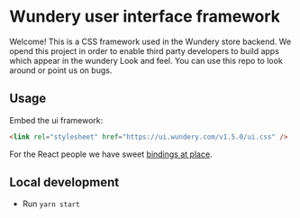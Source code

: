# Wundery user interface framework

Welcome! This is a CSS framework used in the Wundery store backend. We opend this project in order to enable third party developers to build apps which appear in the wundery Look and feel. You can use this repo to look around or point us on bugs.

## Usage

Embed the ui framework:

```html
<link rel="stylesheet" href="https://ui.wundery.com/v1.5.0/ui.css" />
```

For the React people we have sweet [bindings at place](https://github.com/wundery/wundery-ui-react).

## Local development

* Run `yarn start`
